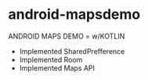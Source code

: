 # android-mapsdemo

ANDROID MAPS DEMO = w/KOTLIN

- Implemented SharedPrefference
- Implemented Room
- Implemented Maps API
